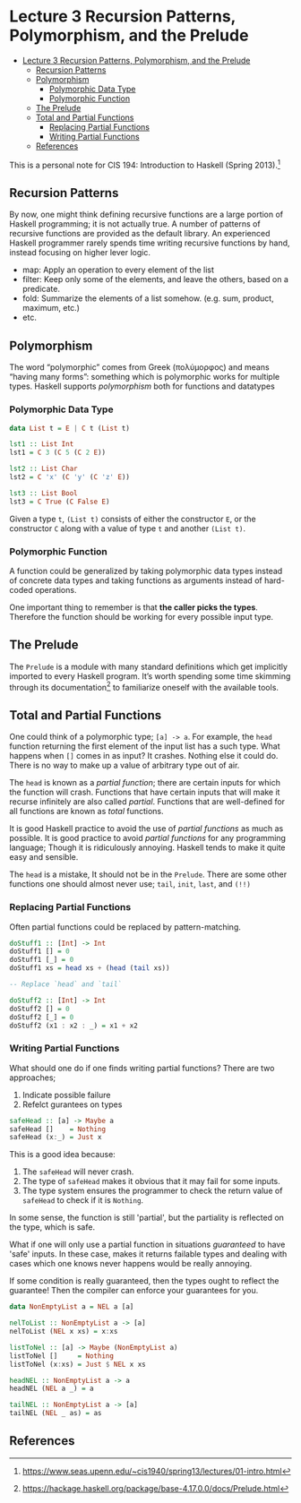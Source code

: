 # Lecture 3 Recursion Patterns, Polymorphism, and the Prelude

- [Lecture 3 Recursion Patterns, Polymorphism, and the Prelude](#lecture-3-recursion-patterns-polymorphism-and-the-prelude)
  - [Recursion Patterns](#recursion-patterns)
  - [Polymorphism](#polymorphism)
    - [Polymorphic Data Type](#polymorphic-data-type)
    - [Polymorphic Function](#polymorphic-function)
  - [The Prelude](#the-prelude)
  - [Total and Partial Functions](#total-and-partial-functions)
    - [Replacing Partial Functions](#replacing-partial-functions)
    - [Writing Partial Functions](#writing-partial-functions)
  - [References](#references)

This is a personal note for CIS 194: Introduction to Haskell (Spring 2013).[^1]

## Recursion Patterns
By now, one might think defining recursive functions are a large portion of Haskell programming; it is not actually true. A number of patterns of recursive functions are provided as the default library. An experienced Haskell programmer rarely spends time writing recursive functions by hand, instead focusing on higher lever logic.

- map: Apply an operation to every element of the list
- filter: Keep only some of the elements, and leave the others, based on a predicate.
- fold: Summarize the elements of a list somehow. (e.g. sum, product, maximum, etc.)
- etc.

## Polymorphism
 The word “polymorphic” comes from Greek (πολύμορφος) and means “having many forms”: something which is polymorphic works for multiple types. Haskell supports *polymorphism* both for functions and datatypes 

### Polymorphic Data Type
```haskell
data List t = E | C t (List t)

lst1 :: List Int
lst1 = C 3 (C 5 (C 2 E))

lst2 :: List Char
lst2 = C 'x' (C 'y' (C 'z' E))

lst3 :: List Bool
lst3 = C True (C False E)
```
Given a type `t`, `(List t)` consists of either the constructor `E`, or the constructor `C` along with a value of type `t` and another `(List t)`.

### Polymorphic Function
A function could be generalized by taking polymorphic data types instead of concrete data types and taking functions as arguments instead of hard-coded operations.

One important thing to remember is that **the caller picks the types**. Therefore the function should be working for every possible input type.

## The Prelude
The `Prelude` is a module with many standard definitions which get implicitly imported to every Haskell program. It’s worth spending some time skimming through its documentation[^2] to familiarize oneself with the available tools.

## Total and Partial Functions
One could think of a polymorphic type; `[a] -> a`. For example, the `head` function returning the first element of the input list has a such type. What happens when `[]` comes in as input? It crashes. Nothing else it could do. There is no way to make up a value of arbitrary type out of air.

The `head` is known as a *partial function*; there are certain inputs for which the function will crash. Functions that have certain inputs that will make it recurse infinitely are also called *partial*. Functions that are well-defined for all functions are known as *total* functions.

It is good Haskell practice to avoid the use of *partial functions* as much as possible. It is good practice to avoid *partial functions* for any programming language; Though it is ridiculously annoying. Haskell tends to make it quite easy and sensible. 

The `head` is a mistake, It should not be in the `Prelude`. There are some other functions one should almost never use; `tail`, `init`, `last`, and `(!!)` 

### Replacing Partial Functions
Often partial functions could be replaced by pattern-matching.
```haskell
doStuff1 :: [Int] -> Int
doStuff1 [] = 0
doStuff1 [_] = 0
doStuff1 xs = head xs + (head (tail xs))

-- Replace `head` and `tail`

doStuff2 :: [Int] -> Int
doStuff2 [] = 0
doStuff2 [_] = 0
doStuff2 (x1 : x2 : _) = x1 + x2
```

### Writing Partial Functions
What should one do if one finds writing partial functions? There are two approaches;
1. Indicate possible failure
2. Refelct gurantees on types

```haskell
safeHead :: [a] -> Maybe a
safeHead []    = Nothing
safeHead (x:_) = Just x
```

This is a good idea because:
1. The `safeHead` will never crash.
2. The type of `safeHead` makes it obvious that it may fail for some inputs.
3. The type system ensures the programmer to check the return value of `safeHead` to check if it is `Nothing`. 

In some sense, the function is still 'partial', but the partiality is reflected on the type, which is safe.

What if one will only use a partial function in situations *guaranteed* to have 'safe' inputs. In these case, makes it returns failable types and dealing with cases which one knows never happens would be really annoying.

If some condition is really guaranteed, then the types ought to reflect the guarantee! Then the compiler can enforce your guarantees for you. 

```haskell
data NonEmptyList a = NEL a [a]

nelToList :: NonEmptyList a -> [a]
nelToList (NEL x xs) = x:xs

listToNel :: [a] -> Maybe (NonEmptyList a)
listToNel []     = Nothing
listToNel (x:xs) = Just $ NEL x xs

headNEL :: NonEmptyList a -> a
headNEL (NEL a _) = a

tailNEL :: NonEmptyList a -> [a]
tailNEL (NEL _ as) = as
```

## References

[^1]: https://www.seas.upenn.edu/~cis1940/spring13/lectures/01-intro.html
[^2]: https://hackage.haskell.org/package/base-4.17.0.0/docs/Prelude.html
